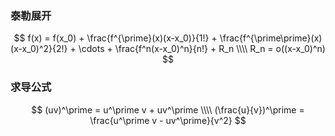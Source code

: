 ### 泰勒展开
$$
f(x) = f(x_0) + \frac{f^{\prime}(x)(x-x_0)}{1!} + \frac{f^{\prime\prime}(x)(x-x_0)^2}{2!} + \cdots + \frac{f^n(x-x_0)^n}{n!} + R_n \\\\
R_n = o((x-x_0)^n)
$$

### 求导公式
$$
(uv)^\prime = u^\prime v + uv^\prime \\\\
(\frac{u}{v})^\prime = \frac{u^\prime v - uv^\prime}{v^2}
$$
